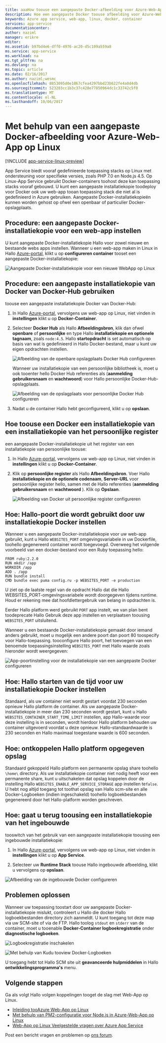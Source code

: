 ```yaml
---
title: aaaHow toouse een aangepaste Docker-afbeelding voor Azure-Web-App op Linux | Microsoft Docs
description: Hoe een aangepaste Docker toouse afbeelding voor Azure-Web-App op Linux.
keywords: Azure app service, web-app, linux, docker, container
services: app-service
documentationcenter: 
author: naziml
manager: erikre
editor: 
ms.assetid: b97bd4e6-dff0-4976-ac20-d5c109a559a8
ms.service: app-service
ms.workload: na
ms.tgt_pltfrm: na
ms.devlang: na
ms.topic: article
ms.date: 02/16/2017
ms.author: naziml;wesmc
ms.openlocfilehash: 8853095d0e1067cfea4297bbd23b622fe4a0d4db
ms.sourcegitcommit: 523283cc1b3c37c428e77850964dc1c33742c5f0
ms.translationtype: MT
ms.contentlocale: nl-NL
ms.lasthandoff: 10/06/2017
---
```

# <a name="using-a-custom-docker-image-for-azure-web-app-on-linux"></a>Met behulp van een aangepaste Docker-afbeelding voor Azure-Web-App op Linux #

[!INCLUDE [app-service-linux-preview](../../includes/app-service-linux-preview.md)]


App Service biedt vooraf gedefinieerde toepassing stacks op Linux met ondersteuning voor specifieke versies, zoals PHP 7.0 en Node.js 4.5. Op Linux-App Service gebruikt Docker-containers toohost deze kan toepassing stacks vooraf gebouwd. U kunt een aangepaste installatiekopie toodeploy voor Docker ook uw web-app tooan toepassing stack die niet al is gedefinieerd in Azure gebruiken. Aangepaste Docker-installatiekopieën kunnen worden gehost op ofwel een openbaar of particulier Docker-opslagplaats.


## <a name="how-to-set-a-custom-docker-image-for-a-web-app"></a>Procedure: een aangepaste Docker-installatiekopie voor een web-app instellen
U kunt aangepaste Docker-installatiekopie Hallo voor zowel nieuwe en bestaande webs apps instellen. Wanneer u een web-app maken in Linux in Hallo [Azure-portal](https://portal.azure.com/#create/Microsoft.AppSvcLinux), klikt u op **configureren container** tooset een aangepaste Docker-installatiekopie:

![Aangepaste Docker-installatiekopie voor een nieuwe WebApp op Linux][1]


## <a name="how-to-use-a-custom-docker-image-from-docker-hub"></a>Procedure: een aangepaste installatiekopie van Docker van Docker-Hub gebruiken ##
toouse een aangepaste installatiekopie Docker van Docker-Hub:

1. In Hallo [Azure-portal](https://portal.azure.com), vervolgens uw web-app op Linux, niet vinden in **instellingen** klikt u op **Docker-Container**.

2.  Selecteer **Docker Hub** als Hallo **Afbeeldingsbron**, klik dan ofwel **openbare** of **persoonlijke** en type Hallo **installatiekopie en optionele tagnaam**, zoals `node:4.5`. Hallo **startopdracht** is set automatisch op basis van wat is gedefinieerd in Hallo Docker-bestand, maar u kunt uw eigen opdrachten instellen.  

    ![Afbeelding van de openbare opslagplaats Docker Hub configureren][2]

    Wanneer uw installatiekopie van een persoonlijke bibliotheek is, moet u ook tooenter hello Docker Hub referenties als (**aanmelding gebruikersnaam** en **wachtwoord**) voor Hallo persoonlijke Docker-Hub-opslagplaats.

    ![Afbeelding van de opslagplaats voor persoonlijke Docker Hub configureren][3]

3. Nadat u de container Hallo hebt geconfigureerd, klikt u op **opslaan**.

## <a name="how-toouse-a-docker-image-from-a-private-image-registry"></a>Hoe toouse een Docker een installatiekopie van een installatiekopie van het persoonlijke register ##
een aangepaste Docker-installatiekopie uit het register van een installatiekopie van persoonlijke toouse:

1. In Hallo [Azure-portal](https://portal.azure.com), vervolgens uw web-app op Linux, niet vinden in **instellingen** klikt u op **Docker-Container**.

2.  Klik op **persoonlijke register** als Hallo **Afbeeldingsbron**. Voer Hallo **installatiekopie en de optionele codenaam**, **Server-URL** voor persoonlijke register hello, samen met de Hallo referenties (**aanmelding gebruikersnaam** en **wachtwoord** ). Klik op **Opslaan**.

    ![Afbeelding van Docker uit persoonlijke register configureren][4]


## <a name="how-to-set-hello-port-used-by-your-docker-image"></a>Hoe: Hallo-poort die wordt gebruikt door uw installatiekopie Docker instellen ##

Wanneer u een aangepaste Docker-installatiekopie voor uw web-app gebruikt, kunt u Hallo `WEBSITES_PORT` omgevingsvariabele in uw Dockerfile, toohello gegenereerd container wordt toegevoegd. Overweeg het volgende voorbeeld van een docker-bestand voor een Ruby toepassing hello:

    FROM ruby:2.2.0
    RUN mkdir /app
    WORKDIR /app
    ADD . /app
    RUN bundle install
    CMD bundle exec puma config.ru -p WEBSITES_PORT -e production

U ziet op de laatste regel van de opdracht Hallo dat die Hallo WEBSITES_PORT-omgevingsvariabele wordt doorgegeven tijdens runtime. Houd er rekening mee dat hoofdlettergebruik van belang in opdrachten is.

Eerder Hallo platform werd gebruikt `PORT` app instelt, we van plan bent toodeprecate Hallo Gebruik deze app instellen en verplaatsen toousing `WEBSITES_PORT` uitsluitend.

Wanneer u een bestaande Docker-installatiekopie gemaakt door iemand anders gebruikt, moet u mogelijk een andere poort dan poort 80 toospecify voor Hallo-toepassing. tooconfigure Hallo poort, het toevoegen van een benoemde toepassingsinstelling `WEBSITES_PORT` met Hallo waarde zoals hieronder wordt weergegeven:

![App-poortinstelling voor de installatiekopie van een aangepaste Docker configureren][6]

## <a name="how-to-set-hello-startup-time-for-your-docker-image"></a>Hoe: Hallo starten van de tijd voor uw installatiekopie Docker instellen ##

Standaard, als uw container niet wordt gestart voordat 230 seconden opnieuw Hallo platform de container. Als uw aangepaste Docker-installatiekopie in meer dan 230 seconden wordt gestart, kunt u Hallo `WEBSITES_CONTAINER_START_TIME_LIMIT` instellen, app Hallo-waarde voor deze instelling is in seconden, wordt hierdoor Hallo platform behouden uw container uitgevoerd voordat u deze opnieuw. Hallo-standaardwaarde is 230 seconden en Hallo maximaal toegestane waarde is 600 seconden.

## <a name="how-to-unmount-hello-platform-provided-storage"></a>Hoe: ontkoppelen Hallo platform opgegeven opslag ##

Standaard gekoppeld Hallo platform een permanente opslag share toohello `\home\` directory. Als uw installatiekopie container niet nodig heeft voor een permanente share, kunt u uitschakelen dat opslag koppelen door de instelling Hallo `WEBSITES_ENABLE_APP_SERVICE_STORAGE` app instellen te`false`. U hebt nog altijd toegang tot toothat opslag van Hallo scm-site en alle Docker-Logboeken (indien ingeschakeld) toohello logboekbestanden gegenereerd door het Hallo-platform worden geschreven.

## <a name="how-to-switch-back-toousing-a-built-in-image"></a>Hoe: gaat u terug toousing een installatiekopie van het ingebouwde ##

tooswitch van het gebruik van een aangepaste installatiekopie toousing een ingebouwde installatiekopie:

1. In Hallo [Azure-portal](https://portal.azure.com), vervolgens uw web-app op Linux, niet vinden in **instellingen** klikt u op **App Service**.

2. Selecteer uw **Runtime Stack** toouse Hallo ingebouwde afbeelding, klikt u vervolgens op **opslaan**. 

![Afbeelding van de ingebouwde Docker configureren][5]


## <a name="troubleshooting"></a>Problemen oplossen ##

Wanneer uw toepassing toostart door uw aangepaste Docker-installatiekopie mislukt, controleert u Hallo die docker Hallo logboekbestanden directory zich aanmeldt. U kunt toegang tot deze map via uw SCM-site of via de FTP.
Hallo toolog `stdout` en `stderr` van de container, moet u tooenable **Docker-Container logboekregistratie** onder **diagnostische logboeken**.

![Logboekregistratie inschakelen][8]

![Met behulp van Kudu tooview Docker-Logboeken][7]

U toegang hebt tot Hallo SCM site uit **geavanceerde hulpmiddelen** in Hallo **ontwikkelingsprogramma's** menu.

## <a name="next-steps"></a>Volgende stappen ##

Ga als volgt Hallo volgen koppelingen tooget de slag met Web-App op Linux.   

* [Inleiding tooAzure Web-App op Linux](./app-service-linux-intro.md)
* [Met behulp van PM2-configuratie voor Node.js in Azure-Web-App op Linux](./app-service-linux-using-nodejs-pm2.md)
* [Web-App op Linux Veelgestelde vragen over Azure App Service](app-service-linux-faq.md)

Post een bericht vragen en problemen op [ons forum](https://social.msdn.microsoft.com/forums/azure/home?forum=windowsazurewebsitespreview).


<!--Image references-->
[1]: ./media/app-service-linux-using-custom-docker-image/new-configure-container.png
[2]: ./media/app-service-linux-using-custom-docker-image/existingapp-configure-dockerhub-public.png
[3]: ./media/app-service-linux-using-custom-docker-image/existingapp-configure-dockerhub-private.png
[4]: ./media/app-service-linux-using-custom-docker-image/existingapp-configure-privateregistry.png
[5]: ./media/app-service-linux-using-custom-docker-image/existingapp-configure-builtin.png
[6]: ./media/app-service-linux-using-custom-docker-image/setting-port.png
[7]: ./media/app-service-linux-using-custom-docker-image/kudu-docker-logs.png
[8]: ./media/app-service-linux-using-custom-docker-image/logging.png
